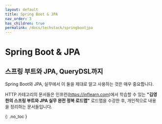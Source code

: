 ```yaml
---
layout: default
title: Spring Boot & JPA
nav_order: 3
has_children: true
permalink: /docs/techstack/springbootjpa
---
```


# Spring Boot & JPA
## 스프링 부트와 JPA, QueryDSL까지

Spring Boot와 JPA, 실무에서 이 둘을 제대로 알고 사용하는 것은 매우 중요합니다.

HTTP 카테고리의 문서들은 인프런(https://inflearn.com)에서 학습할 수 있는 **"김영한의 스프링 부트와 JPA 실무 완전 정복 로드맵"** 로드맵을 수강한 후, 개인적으로 내용을 정리하는 문서들입니다.

{: .no_toc }